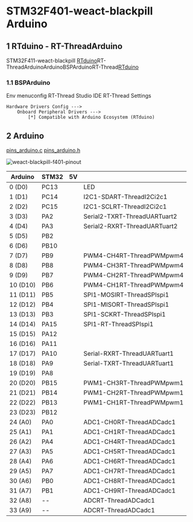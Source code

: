 # STM32F401-weact-blackpill Arduino

## 1 RTduino - RT-ThreadArduino

STM32F411-weact-blackpill [RTduino](https://github.com/RTduino/RTduino)RT-ThreadArduinoArduinoBSPArduinoRT-Thread[RTduino](https://github.com/RTduino/RTduino)

### 1.1 BSPArduino

Env  menuconfig  RT-Thread Studio IDE  RT-Thread Settings

```Kconfig
Hardware Drivers Config --->
    Onboard Peripheral Drivers --->
        [*] Compatible with Arduino Ecosystem (RTduino)
```

## 2 Arduino

 [pins_arduino.c](pins_arduino.c)  [pins_arduino.h](pins_arduino.h)

![weact-blackpill-f401-pinout](images/weact-blackpill-f401-pinout.png)

| Arduino  | STM32 | 5V |   |
| ------------------- | --------- | ---- | ------------------------------------------------------------------------- |
| 0 (D0) | PC13 |  | LED |
| 1 (D1) | PC14 |  | I2C1-SDART-ThreadI2Ci2c1 |
| 2 (D2) | PC15 |  | I2C1-SCLRT-ThreadI2Ci2c1 |
| 3 (D3) | PA2 |  | Serial2-TXRT-ThreadUARTuart2 |
| 4 (D4) | PA3 |  | Serial2-RXRT-ThreadUARTuart2 |
| 5 (D5) | PB2 |  |  |
| 6 (D6) | PB10 |  |  |
| 7 (D7) | PB9 |  | PWM4-CH4RT-ThreadPWMpwm4 |
| 8 (D8) | PB8 |  | PWM4-CH3RT-ThreadPWMpwm4 |
| 9 (D9) | PB7 |  | PWM4-CH2RT-ThreadPWMpwm4 |
| 10 (D10) | PB6 |  | PWM4-CH1RT-ThreadPWMpwm4 |
| 11 (D11) | PB5 |  | SPI1-MOSIRT-ThreadSPIspi1 |
| 12 (D12) | PB4 |  | SPI1-MISORT-ThreadSPIspi1 |
| 13 (D13) | PB3 |  | SPI1-SCKRT-ThreadSPIspi1 |
| 14 (D14) | PA15 |  | SPI1-RT-ThreadSPIspi1 |
| 15 (D15) | PA12 |  |  |
| 16 (D16) | PA11 |  |  |
| 17 (D17) | PA10 |  | Serial-RXRT-ThreadUARTuart1 |
| 18 (D18) | PA9 |  | Serial-TXRT-ThreadUARTuart1 |
| 19 (D19) | PA8 |  |  |
| 20 (D20) | PB15 |  | PWM1-CH3RT-ThreadPWMpwm1 |
| 21 (D21) | PB14 |  | PWM1-CH2RT-ThreadPWMpwm1 |
| 22 (D22) | PB13 |  | PWM1-CH1RT-ThreadPWMpwm1 |
| 23 (D23) | PB12 |  |  |
| 24 (A0) | PA0 |  | ADC1-CH0RT-ThreadADCadc1 |
| 25 (A1) | PA1 |  | ADC1-CH1RT-ThreadADCadc1 |
| 26 (A2) | PA4 |  | ADC1-CH4RT-ThreadADCadc1 |
| 27 (A3) | PA5 |  | ADC1-CH5RT-ThreadADCadc1 |
| 28 (A4) | PA6 |  | ADC1-CH6RT-ThreadADCadc1 |
| 29 (A5) | PA7 |  | ADC1-CH7RT-ThreadADCadc1 |
| 30 (A6) | PB0 |  | ADC1-CH8RT-ThreadADCadc1 |
| 31 (A7) | PB1 |  | ADC1-CH9RT-ThreadADCadc1 |
| 32 (A8) | -- |  |  ADCRT-ThreadADCadc1 |
| 33 (A9) | -- |  |  ADCRT-ThreadADCadc1 |
